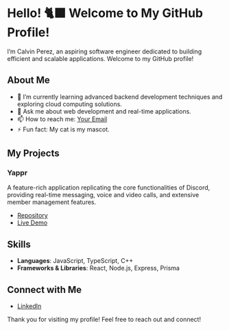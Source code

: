 # Hello! :black_cat: Welcome to My GitHub Profile!

I’m Calvin Perez, an aspiring software engineer dedicated to building efficient and scalable applications. Welcome to my GitHub profile!
## About Me

- 🌱 I’m currently learning advanced backend development techniques and exploring cloud computing solutions.
- 💬 Ask me about web development and real-time applications.
- 📫 How to reach me: [Your Email](mailto:calvinperez2003@example.com)
- ⚡ Fun fact: My cat is my mascot.

## My Projects

### Yappr
A feature-rich application replicating the core functionalities of Discord, providing real-time messaging, voice and video calls, and extensive member management features.
- [Repository](https://github.com/cperez1703/Yappr)
- [Live Demo](https://yappr-production.up.railway.app)

## Skills

- **Languages**: JavaScript, TypeScript, C++
- **Frameworks & Libraries**: React, Node.js, Express, Prisma

## Connect with Me

- [LinkedIn](https://www.linkedin.com/in/calvin-perez/)


Thank you for visiting my profile! Feel free to reach out and connect!

